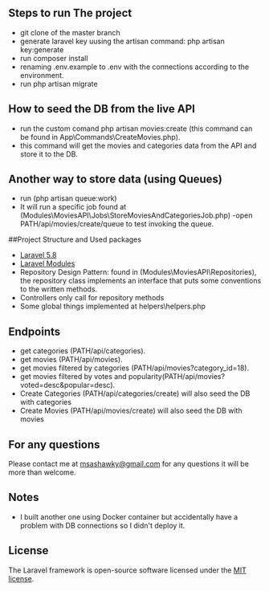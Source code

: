 

## Steps to run The project
- git clone of the master branch
- generate laravel key uusing the artisan command: php artisan key:generate
- run composer install
- renaming .env.example to .env with the connections according to the environment.
- run php artisan migrate


## How to seed the DB from the live API
- run the custom comand  php artisan movies:create (this command can be found in App\Commands\CreateMovies.php). 
- this command will get the movies and categories data from the API and store it to the DB.

## Another way to store data (using Queues)
- run (php artisan queue:work)
- It will run a specific job found at (Modules\MoviesAPI\Jobs\StoreMoviesAndCategoriesJob.php)
-open PATH/api/movies/create/queue to test invoking the queue.

##Project Structure and Used packages
- [Laravel 5.8](https://laravel.com/docs/5.8)
- [Laravel Modules](https://github.com/nWidart/laravel-modules)
- Repository Design Pattern: found in (Modules\MoviesAPI\Repositories\), the repository class implements an interface that puts some conventions to the written methods.
- Controllers only call for repository methods
- Some global things implemented at helpers\helpers.php
## Endpoints
- get categories (PATH/api/categories).
- get movies (PATH/api/movies).
- get movies filtered by categories (PATH/api/movies?category_id=18).
- get movies filtered by votes and popularity(PATH/api/movies?voted=desc&popular=desc).
- Create Categories (PATH/api/categories/create) will also seed the DB with categories
- Create Movies (PATH/api/movies/create) will also seed the DB with movies

## For any questions
Please contact me at msashawky@gmail.com for any questions it will be more than welcome.

## Notes
- I built another one using Docker container but accidentally have a problem with DB connections so I didn't deploy it.
## License

The Laravel framework is open-source software licensed under the [MIT license](https://opensource.org/licenses/MIT).
